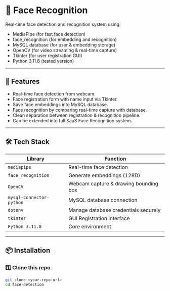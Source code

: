 # 🧠 Face Recognition 

Real-time face detection and recognition system using:

- MediaPipe (for fast face detection)
- face_recognition (for embedding and recognition)
- MySQL database (for user & embedding storage)
- OpenCV (for video streaming & real-time capture)
- Tkinter (for user registration GUI)
- Python 3.11.8 (tested version)

---

## 🚀 Features

- Real-time face detection from webcam.
- Face registration form with name input via Tkinter.
- Save face embeddings into MySQL database.
- Face recognition by comparing real-time capture with database.
- Clean separation between registration & recognition pipeline.
- Can be extended into full SaaS Face Recognition system.

---

## 🛠️ Tech Stack

| Library | Function |
| -------- | -------- |
| `mediapipe` | Real-time face detection |
| `face_recognition` | Generate embeddings (128D) |
| `OpenCV` | Webcam capture & drawing bounding box |
| `mysql-connector-python` | MySQL database connection |
| `dotenv` | Manage database credentials securely |
| `tkinter` | GUI Registration interface |
| `Python 3.11.8` | Core environment |

---

## 📦 Installation

### 1️⃣ Clone this repo

```bash
git clone <your-repo-url>
cd face-detection

